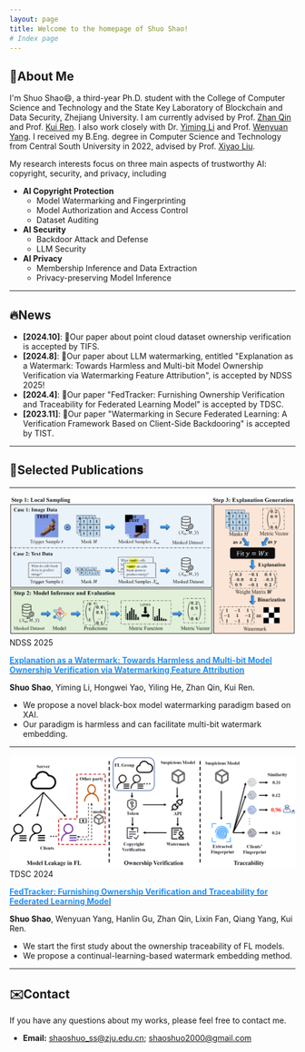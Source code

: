 ```yaml
---
layout: page
title: Welcome to the homepage of Shuo Shao!
# Index page
---
```


<head>
    <link rel="stylesheet" type="text/css" href="assets/style.css">
</head>

<!-- ![visitors](https://visitor-badge.laobi.icu/badge?page_id=https://shaoshuo-ss.github.io#pic_left) -->
<!-- <div align="left">
<img src="https://visitor-badge.laobi.icu/badge?page_id=https://shaoshuo-ss.github.io" alt="visitor badge"/>
</div> -->

## 🪪About Me

I'm Shuo Shao😄, a third-year Ph.D. student with the College of Computer Science and Technology and the State Key Laboratory of Blockchain and Data Security, Zhejiang University. I am currently advised by Prof. <a href="https://scholar.google.com/citations?user=5fa4lOQAAAAJ">Zhan Qin</a> and Prof. <a href="https://scholar.google.com/citations?user=uuQA_rcAAAAJ">Kui Ren</a>. I also work closely with Dr. <a href="https://scholar.google.com/citations?user=mSW7kU8AAAAJ">Yiming Li</a> and Prof. <a href="https://scholar.google.com/citations?user=bdFQARIAAAAJ">Wenyuan Yang</a>. I received my B.Eng. degree in Computer Science and Technology from Central South University in 2022, advised by Prof. <a href="https://scholar.google.com/citations?user=3odvjZ0AAAAJ">Xiyao Liu</a>.

My research interests focus on three main aspects of trustworthy AI: copyright, security, and privacy, including

- **AI Copyright Protection**
  - Model Watermarking and Fingerprinting
  - Model Authorization and Access Control
  - Dataset Auditing
- **AI Security**
  - Backdoor Attack and Defense
  - LLM Security
- **AI Privacy**
  - Membership Inference and Data Extraction
  - Privacy-preserving Model Inference

---

## 🔥News

- **[2024.10]**: 🎉Our paper about point cloud dataset ownership verification is accepted by TIFS.
- **[2024.8]**: 🎉Our paper about LLM watermarking, entitled "Explanation as a Watermark: Towards Harmless and Multi-bit Model Ownership Verification via Watermarking Feature Attribution", is accepted by NDSS 2025!
- **[2024.4]**: 🎉Our paper "FedTracker: Furnishing Ownership Verification and Traceability for Federated Learning Model" is accepted by TDSC.
- **[2023.11]**: 🎉Our paper "Watermarking in Secure Federated Learning: A Verification Framework Based on Client-Side Backdooring" is accepted by TIST.

---

## 📖Selected Publications

<!-- <img src="assets/eaaw.png" width = "300" height = "200" alt="图片说明" align=left /> -->

---

<div class="publication-container">
  <!-- 左边的图 -->
  <div class="image-container">
    <img src="assets/pub/eaaw.png" alt="Image" class="publication-image">
    <!-- 会议或期刊标记 -->
    <div class="conference-label">NDSS 2025</div>
  </div>
  
  <!-- 右边的文字 -->
  <div class="text-content">
    <p><a href="https://arxiv.org/abs/2405.04825"><font color=DodgerBlue><b>Explanation as a Watermark: Towards Harmless and Multi-bit Model Ownership Verification via Watermarking Feature Attribution</b></font></a></p>
    <p><b>Shuo Shao</b>, Yiming Li, Hongwei Yao, Yiling He, Zhan Qin, Kui Ren.</p>
    <ul>
        <li>We propose a novel black-box model watermarking paradigm based on XAI.</li>
        <li>Our paradigm is harmless and can facilitate multi-bit watermark embedding.</li>
    </ul>
  </div>
</div>

---

<div class="publication-container">
  <!-- 左边的图 -->
  <div class="image-container">
    <img src="assets/pub/fedtracker.png" alt="Image" class="publication-image">
    <!-- 会议或期刊标记 -->
    <div class="conference-label">TDSC 2024</div>
  </div>
  
  <!-- 右边的文字 -->
  <div class="text-content">
    <p><a href="https://ieeexplore.ieee.org/document/10504977"><font color=DodgerBlue><b>FedTracker: Furnishing Ownership Verification and Traceability for Federated Learning Model</b></font></a></p>
    <p><b>Shuo Shao</b>, Wenyuan Yang, Hanlin Gu, Zhan Qin, Lixin Fan, Qiang Yang, Kui Ren.</p>
    <ul>
        <li>We start the first study about the ownership traceability of FL models.</li>
        <li>We propose a continual-learning-based watermark embedding method.</li>
    </ul>
  </div>
</div>

---

## ✉️Contact

If you have any questions about my works, please feel free to contact me.

- **Email:** shaoshuo_ss@zju.edu.cn; shaoshuo2000@gmail.com

